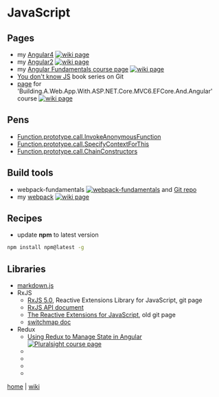 # JavaScript

## Pages
+ my [Angular4](./js/ng4.md) [![wiki page](https://img.shields.io/badge/wiki-page-green.svg)](./js/ng4.md)
+ my [Angular2](./js/ng2.md) [![wiki page](https://img.shields.io/badge/wiki-page-green.svg)](./js/ng2.md)
+ my [Angular Fundamentals course page](./js/AngularFundamentals.md) [![wiki page](https://img.shields.io/badge/Pluralsight-wiki-red.svg)](./js/AngularFundamentals.md)
+ [You don't know JS](https://github.com/getify/You-Dont-Know-JS#you-dont-know-js-book-series) book series on Git
+ [page](netcore/Building.A.Web.App.With.ASP.NET.Core.MVC6.EFCore.And.Angular.md#javascript) for 'Building.A.Web.App.With.ASP.NET.Core.MVC6.EFCore.And.Angular' course
[![wiki page](https://img.shields.io/badge/Pluralsight-wiki-red.svg)](netcore/Building.A.Web.App.With.ASP.NET.Core.MVC6.EFCore.And.Angular.md#javascript)


## Pens
+ [Function.prototype.call.InvokeAnonymousFunction](https://codepen.io/illegitimis/pen/GEpQVZ)
+ [Function.prototype.call.SpecifyContextForThis](https://codepen.io/illegitimis/pen/MoaVQL)
+ [Function.prototype.call.ChainConstructors ](https://codepen.io/illegitimis/pen/LLpdLV)

## Build tools
+ webpack-fundamentals [![webpack-fundamentals](https://img.shields.io/badge/Pluralsight-course-lightgrey.svg)](https://app.pluralsight.com/library/courses/webpack-fundamentals/table-of-contents) 
and [Git repo](https://github.com/joeeames/WebpackFundamentalsCourse)
+ my [webpack](./js/webpack.md) [![wiki page](https://img.shields.io/badge/wiki-page-green.svg)](./js/webpack.md)

## Recipes
+ update **npm** to latest version 
```cmd
npm install npm@latest -g
```

## Libraries
+ [markdown.js](https://github.com/evilstreak/markdown-js)
+ RxJS
    - [RxJS 5.0](https://github.com/ReactiveX/RxJS), Reactive Extensions Library for JavaScript, git page
    - [RxJS API document](http://reactivex.io/rxjs/)
    - [The Reactive Extensions for JavaScript](https://github.com/Reactive-Extensions/RxJS), old git page
	- [switchmap doc](https://www.learnrxjs.io/operators/transformation/switchmap.html)
+ Redux
	- [Using Redux to Manage State in Angular](https://app.pluralsight.com/library/courses/angular-2-redux-manage-state/table-of-contents)	
    [![Pluralsight course page](https://img.shields.io/badge/Pluralsight-course-lightgrey.svg)](https://app.pluralsight.com/library/courses/angular-2-redux-manage-state/table-of-contents)
	- []()
	- []()
	- []()
	- []()	
	
[home](README.md) 
| 
[wiki](https://github.com/illegitimis/Tutorial/wiki) 
